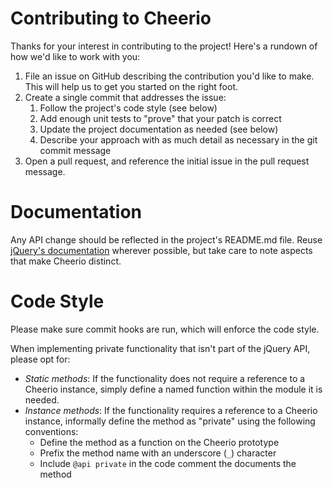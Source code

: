 # Contributing to Cheerio

Thanks for your interest in contributing to the project! Here's a rundown of
how we'd like to work with you:

1.  File an issue on GitHub describing the contribution you'd like to make. This
    will help us to get you started on the right foot.
2.  Create a single commit that addresses the issue:
    1.  Follow the project's code style (see below)
    2.  Add enough unit tests to "prove" that your patch is correct
    3.  Update the project documentation as needed (see below)
    4.  Describe your approach with as much detail as necessary in the git
        commit message
3.  Open a pull request, and reference the initial issue in the pull request
    message.

# Documentation

Any API change should be reflected in the project's README.md file. Reuse
[jQuery's documentation](https://api.jquery.com) wherever possible, but take
care to note aspects that make Cheerio distinct.

# Code Style

Please make sure commit hooks are run, which will enforce the code style.

When implementing private functionality that isn't part of the jQuery API, please opt for:

- _Static methods_: If the functionality does not require a reference to a
  Cheerio instance, simply define a named function within the module it is
  needed.
- _Instance methods_: If the functionality requires a reference to a Cheerio
  instance, informally define the method as "private" using the following
  conventions:
  - Define the method as a function on the Cheerio prototype
  - Prefix the method name with an underscore (`_`) character
  - Include `@api private` in the code comment the documents the method
